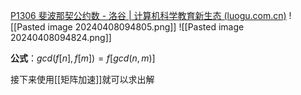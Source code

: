 [P1306 斐波那契公约数 - 洛谷 | 计算机科学教育新生态 (luogu.com.cn)](https://www.luogu.com.cn/problem/P1306)
![[Pasted image 20240408094805.png]]
![[Pasted image 20240408094824.png]]

**公式**：$gcd(f[n],f[m])=f[gcd(n,m)]$

接下来使用[[矩阵加速]]就可以求出解